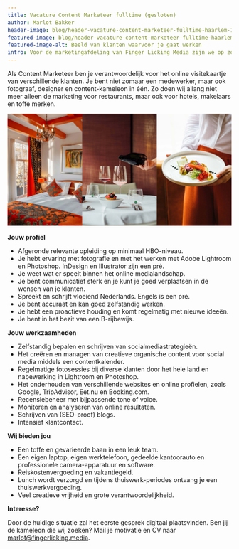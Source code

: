 ```yaml
---
title: Vacature Content Marketeer fulltime (gesloten)
author: Marlot Bakker
header-image: blog/header-vacature-content-marketeer-fulltime-haarlem-1.jpg
featured-image: blog/header-vacature-content-marketeer-fulltime-haarlem-1.jpg
featured-image-alt: Beeld van klanten waarvoor je gaat werken
intro: Voor de marketingafdeling van Finger Licking Media zijn we op zoek naar een Content Marketeer (fulltime). Finger Licking Media is een marketingbureau gevestigd in hartje Haarlem, opgezet vanuit de online restaurantgids Eet.nu. Eet.nu is met maandelijks 1,5 miljoen bezoekers en ruim 20.000 reserveerbare restaurants het grootste restaurantplatform van Nederland. Finger Licking Media is een jonge startup met klanten in diverse branches.
---
```


Als Content Marketeer ben je verantwoordelijk voor het online visitekaartje van verschillende klanten. Je bent niet zomaar een medewerker, maar ook fotograaf, designer en content-kameleon in één. Zo doen wij allang niet meer alleen de marketing voor restaurants, maar ook voor hotels, makelaars en toffe merken.

![Beeld van klanten waarvoor je gaat werken](/assets/images/blog/vacature-content-marketeer-haarlem-fulltime-2.jpg)

**Jouw profiel**

- Afgeronde relevante opleiding op minimaal HBO-niveau.
- Je hebt ervaring met fotografie en met het werken met Adobe Lightroom en Photoshop. InDesign en Illustrator zijn een pré.
- Je weet wat er speelt binnen het online medialandschap.
- Je bent communicatief sterk en je kunt je goed verplaatsen in de wensen van je klanten.
- Spreekt en schrijft vloeiend Nederlands. Engels is een pré.
- Je bent accuraat en kan goed zelfstandig werken.
- Je hebt een proactieve houding en komt regelmatig met nieuwe ideeën. 
- Je bent in het bezit van een B-rijbewijs.


**Jouw werkzaamheden**

- Zelfstandig bepalen en schrijven van socialmediastrategieën.
- Het creëren en managen van creatieve organische content voor social media middels een contentkalender.
- Regelmatige fotosessies bij diverse klanten door het hele land en nabewerking in Lightroom en Photoshop.
- Het onderhouden van verschillende websites en online profielen, zoals Google, TripAdvisor, Eet.nu en Booking.com.
- Recensiebeheer met bijpassende tone of voice.
- Monitoren en analyseren van online resultaten.
- Schrijven van (SEO-proof) blogs.
- Intensief klantcontact.
 

**Wij bieden jou**

- Een toffe en gevarieerde baan in een leuk team.
- Een eigen laptop, eigen werktelefoon, gedeelde kantoorauto en professionele camera-apparatuur en software.
- Reiskostenvergoeding en vakantiegeld.
- Lunch wordt verzorgd en tijdens thuiswerk-periodes ontvang je een thuiswerkvergoeding.
- Veel creatieve vrijheid en grote verantwoordelijkheid.


**Interesse?**

Door de huidige situatie zal het eerste gesprek digitaal plaatsvinden. Ben jij de kameleon die wij zoeken? Mail je motivatie en CV naar marlot@fingerlicking.media. 
